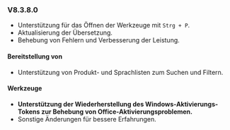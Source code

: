 ### V8.3.8.0

- Unterstützung für das Öffnen der Werkzeuge mit `Strg + P`.
- Aktualisierung der Übersetzung.
- Behebung von Fehlern und Verbesserung der Leistung.

#### Bereitstellung von

- Unterstützung von Produkt- und Sprachlisten zum Suchen und Filtern.

#### Werkzeuge

- **Unterstützung der Wiederherstellung des Windows-Aktivierungs-Tokens zur Behebung von Office-Aktivierungsproblemen.**
- Sonstige Änderungen für bessere Erfahrungen.
